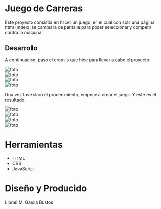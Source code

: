 <h1>Juego de Carreras</h1>

Este proyecto consistia en hacer un juego, en el cual con solo una página html (index), se
cambiara de pantalla para poder seleccionar y competir contra la maquina.

<h2>Desarrollo</h2>

A continuacion, paso el croquis que hice para llevar a cabo el proyecto:

<img src="../Img/Pantalla1.jpg" alt="foto">
<br>
<img src="../Img/Pantalla2.jpg" alt="foto">
<br>
<img src="../Img/Pantalla3.jpg" alt="foto">
<br>
<img src="../Img/Pantalla4.jpg" alt="foto">

Una vez tuve claro el procedimiento, empece a crear el juego. Y este es el resultado:

<img src="../Img/Inicio.jpg" alt="foto">
<br>
<img src="../Img/seleccion.jpg.jpg" alt="foto">
<br>
<img src="../Img/carrera.jpg.jpg" alt="foto">
<br>
<img src="../Img/final.jpg.jpg" alt="foto">

<h1>Herramientas</h1>

- HTML
- CSS
- JavaScript

<h1>Diseño y Producido</h1>

Lionel M. Garcia Bustos